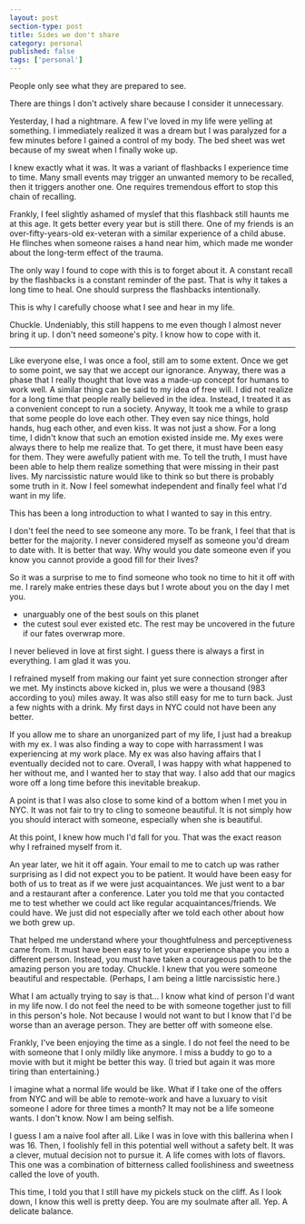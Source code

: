 ```yaml
---
layout: post
section-type: post
title: Sides we don't share
category: personal
published: false
tags: ['personal']
---
```


People only see what they are prepared to see.

There are things I don't actively share because I consider it unnecessary.

Yesterday, I had a nightmare. A few I've loved in my life were yelling at something.
I immediately realized it was a dream but I was paralyzed for a few minutes before I gained a control of my body.
The bed sheet was wet because of my sweat when I finally woke up.

I knew exactly what it was. It was a variant of flashbacks I experience time to time.
Many small events may trigger an unwanted memory to be recalled, then it triggers another one.
One requires tremendous effort to stop this chain of recalling. 

Frankly, I feel slightly ashamed of myslef that this flashback still haunts me at this age.
It gets better every year but is still there. 
One of my friends is an over-fifty-years-old ex-veteran with a similar experience of a child abuse. 
He flinches when someone raises a hand near him, which made me wonder about the long-term effect of the trauma.

The only way I found to cope with this is to forget about it.
A constant recall by the flashbacks is a constant reminder of the past. 
That is why it takes a long time to heal. One should surpress the flashbacks intentionally.

This is why I carefully choose what I see and hear in my life.

Chuckle. Undeniably, this still happens to me even though I almost never bring it up.
I don't need someone's pity. I know how to cope with it.

<hr>

Like everyone else, I was once a fool, still am to some extent. Once we get to some point, we say that 
we accept our ignorance. Anyway, there was a phase that I really thought that love was a made-up concept 
for humans to work well. A similar thing can be said to my idea of free will. I did not realize for a long time
that people really believed in the idea. Instead, I treated it as a convenient concept to run a society.
Anyway, It took me a while to grasp that some people do love each other. They even say nice things, 
hold hands, hug each other, and even kiss. It was not just a show. For a long time, I didn't know that such an emotion 
existed inside me. My exes were always there to help me realize that. To get there, it must have been easy for them.
They were awefully patient with me. To tell the truth, I must have been able to help them realize something that were 
missing in their past lives. My narcissistic nature would like to think so but there is probably some truth in it.
Now I feel somewhat independent and finally feel what I'd want in my life.

This has been a long introduction to what I wanted to say in this entry.

I don't feel the need to see someone any more. 
To be frank, I feel that that is better for the majority.
I never considered myself as someone you'd dream to date with.
It is better that way. 
Why would you date someone even if you know you cannot provide a good fill for their lives?

So it was a surprise to me to find someone who took no time to hit it off with me.
I rarely make entries these days but I wrote about you on the day I met you.
- unarguably one of the best souls on this planet
- the cutest soul ever existed
etc. The rest may be uncovered in the future if our fates overwrap more.

I never believed in love at first sight. I guess there is always a first in everything.
I am glad it was you.

I refrained myself from making our faint yet sure connection stronger after we met.
My instincts above kicked in, plus we were a thousand (983 according to you) miles away. 
It was also still easy for me to turn back. Just a few nights with a drink. 
My first days in NYC could not have been any better.

If you allow me to share an unorganized part of my life, I just had a breakup with my ex. 
I was also finding a way to cope with harrassment I was experiencing at my work place. 
My ex was also having affairs that I eventually decided not to care. 
Overall, I was happy with what happened to her without me, and I wanted her to stay that way.
I also add that our magics wore off a long time before this inevitable breakup.

A point is that I was also close to some kind of a bottom when I met you in NYC.
It was not fair to try to cling to someone beautiful.
It is not simply how you should interact with someone, especially when she is beautiful.


At this point, I knew how much I'd fall for you.
That was the exact reason why I refrained myself from it.

An year later, we hit it off again. 
Your email to me to catch up was rather surprising as I did not expect you to be patient.
It would have been easy for both of us to treat as if we were just acquaintances.
We just went to a bar and a restaurant after a conference.
Later you told me that you contacted me to test whether we could act like regular acquaintances/friends.
We could have. We just did not especially after we told each other about how we both grew up.

That helped me understand where your thoughtfulness and perceptiveness came from.
It must have been easy to let your experience shape you into a different person.
Instead, you must have taken a courageous path to be the amazing person you are today.
Chuckle. I knew that you were someone beautiful and respectable. (Perhaps, I am being a little narcissistic here.)


What I am actually trying to say is that...
I know what kind of person I'd want in my life now. 
I do not feel the need to be with someone together just to fill in this person's hole.
Not because I would not want to but I know that I'd be worse than an average person.
They are better off with someone else.

Frankly, I've been enjoying the time as a single. 
I do not feel the need to be with someone that I only mildly like anymore.
I miss a buddy to go to a movie with but it might be better this way.
(I tried but again it was more tiring than entertaining.)

I imagine what a normal life would be like. 
What if I take one of the offers from NYC and will be able to remote-work and have a luxuary to visit someone I adore 
for three times a month? It may not be a life someone wants. I don't know. Now I am being selfish.

I guess I am a naive fool after all. 
Like I was in love with this ballerina when I was 16.
Then, I foolishly fell in this potential well without a safety belt.
It was a clever, mutual decision not to pursue it. 
A life comes with lots of flavors. 
This one was a combination of bitterness called foolishiness and sweetness called the love of youth.

This time, I told you that I still have my pickels stuck on the cliff. 
As I look down, I know this well is pretty deep. You are my soulmate after all. 
Yep. A delicate balance. 

